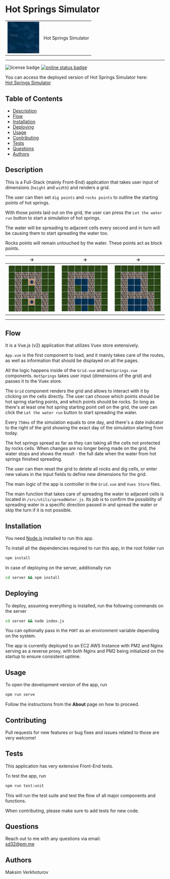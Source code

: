 # Hot Springs Simulator

|                                                                            |                       |
| -------------------------------------------------------------------------- | --------------------- |
| <img src=".github/assets/water.jpg" width="100px" alt="grid screenshot" /> | Hot Springs Simulator |

---

![license badge](https://img.shields.io/github/license/mi544/coding-exercise?style=for-the-badge)
[![online status badge](https://img.shields.io/website?down_color=lightgrey&down_message=offline&style=for-the-badge&up_color=blue&up_message=online&url=https%3A%2F%2Fhot-springs.personal-projects.space%2F)](https://hot-springs.personal-projects.space/)

You can access the deployed version of Hot Springs Simulator here:  
[Hot Springs Simulator](https://hot-springs.personal-projects.space/)

## Table of Contents

- [Description](#Description)
- [Flow](#Flow)
- [Installation](#Installation)
- [Deploying](#Deploying)
- [Usage](#Usage)
- [Contributing](#Contributing)
- [Tests](#Tests)
- [Questions](#Questions)
- [Authors](#Authors)

## Description

This is a Full-Stack (mainly Front-End) application that takes user input of dimensions (`height` and `width`) and renders a grid.

The user can then set `dig points` and `rocks points` to outline the starting points of hot springs.

With those points laid out on the grid, the user can press the `Let the water run` button to start a simulation of hot springs.

The water will be spreading to adjacent cells every second and in turn will be causing them to start spreading the water too.

Rocks points will remain untouched by the water. These points act as block points.

| ->                                             | ->                                             | ->                                             |
| ---------------------------------------------- | ---------------------------------------------- | ---------------------------------------------- |
| ![grid screenshot 1](.github/assets/grid1.png) | ![grid screenshot 2](.github/assets/grid2.png) | ![grid screenshot 3](.github/assets/grid3.png) |

---

## Flow

It is a Vue.js (v2) application that utilizes Vuex store extensively.

`App.vue` is the first component to load, and it mainly takes care of the routes, as well as information that should be displayed on all the pages.

All the logic happens inside of the `Grid.vue` and `HotSprings.vue` components. `HotSprings` takes user input (dimensions of the grid) and passes it to the Vuex store.

The `Grid` component renders the grid and allows to interact with it by clicking on the cells directly.
The user can choose which points should be hot spring starting points, and which points should be rocks.
So long as there's at least one hot spring starting point cell on the grid, the user can click the `Let the water run` button to start spreading the water.

Every `750ms` of the simulation equals to one day, and there's a date indicator to the right of the grid showing the exact day of the simulation starting from today.

The hot springs spread as far as they can taking all the cells not protected by rocks cells. When changes are no longer being made on the grid, the water stops and shows the result - the full date when the water from hot springs finished spreading.

The user can then reset the grid to delete all rocks and dig cells, or enter new values in the input fields to define new dimensions for the grid.

The main logic of the app is controller in the `Grid.vue` and `Vuex Store` files.

The main function that takes care of spreading the water to adjacent cells is located in `/src/utils/spreadWater.js`.
Its job is to confirm the possibility of spreading water in a specific direction passed in and spread the water or skip the turn if it is not possible.

## Installation

You need [Node.js](https://nodejs.org/en/) installed to run this app.

To install all the dependencies required to run this app, in the root folder run

```bash
npm install
```

In case of deploying on the server, additionally run

```bash
cd server && npm install
```

## Deploying

To deploy, assuming everything is installed, run the following commands on the server

```bash
cd server && node index.js
```

You can optionally pass in the `PORT` as an environment variable depending on the system.

The app is currently deployed to an EC2 AWS Instance with PM2 and Nginx serving as a reverse proxy, with both Nginx and PM2 being initialized on the startup to ensure consistent uptime.

## Usage

To open the development version of the app, run

```bash
npm run serve
```

Follow the instructions from the **About** page on how to proceed.

## Contributing

Pull requests for new features or bug fixes and issues related to those are very welcome!

## Tests

This application has very extensive Front-End tests.

To test the app, run

```bash
npm run test:unit
```

This will run the test suite and test the flow of all major components and functions.

When contributing, please make sure to add tests for new code.

## Questions

Reach out to me with any questions via email:  
sd32@pm.me

## Authors

Maksim Verkhoturov
